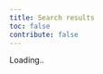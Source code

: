 ```yaml
---
title: Search results
toc: false
contribute: false
---
```


Loading..

<script>

  const query = decodeURIComponent(window.location.search.replace(/^\?q=/, '')).replace(/[^a-zA-Z0-9 ]+/g, ' ').trim();
  const escape = (text) => String(text).replace(/&/g, "&amp;").replace(/</g, "&lt;").replace(/>/g, "&gt;").replace(/"/g, "&quot;").replace(/'/g, "&#039;");
  document.title = `Search - ${query}`;
  $('#search-input').val(query);

  $.ajax({
    url: `https://api.addsearch.com/v1/search/c9cd95de6047f8b4f05503f2eb80693c?term=${encodeURIComponent(query)}`,
    success: function(data){
      console.log(data);
      var div = $('<div class="search-results" />');
      if(data.hits.length) {
        for(const hit of data.hits) {
          console.log(hit);
          div.append(`<div><a href="${escape(hit.url)}">${escape(hit.title)}</a><div>${escape(hit.url)}</div><p>${hit.highlight}</p></div>`)
        }
      } else {
        div.append($('<div>No results. Please write us at human@flowcrypt.com</div>'));
      }
      $('.post-content').html(div);
    },
    error: function(XMLHttpRequest, textStatus, err) {
      console.error(XMLHttpRequest);
      console.error(err);
      const ddgLink = escape(`https://duckduckgo.com/?q=${encodeURIComponent(query + ' site:flowcrypt.com/docs')}`);
      const pre = '<pr' + 'e>' + escape(err) + '</pr' + 'e>'; // else my IDE gets confused at the < pre >
      $('.post-content').html(`<p>Error searching docs: ${pre}</p><br><p>Try a search engine instead:<br><a href="${ddgLink}" target="_blank">${ddgLink}{{site.data.i.external}}</a></p>`);
    }
  });

</script>